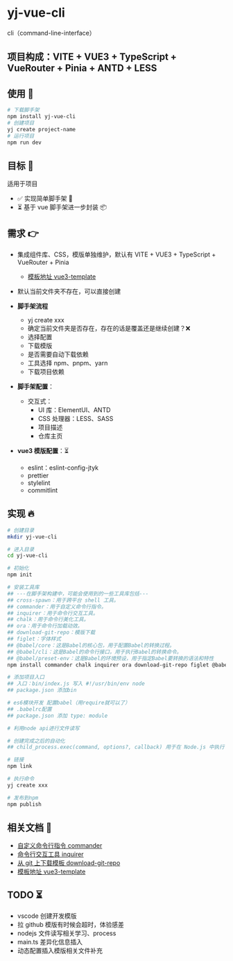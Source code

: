 # yj-vue-cli

cli（command-line-interface）

## 项目构成：VITE + VUE3 + TypeScript + VueRouter + Pinia + ANTD + LESS

## 使用 🏃

```bash
# 下载脚手架
npm install yj-vue-cli
# 创建项目
yj create project-name
# 运行项目
npm run dev
```

## 目标 🎯

适用于项目

- ✅ 实现简单脚手架 🔧
- ⏳ 基于 vue 脚手架进一步封装 📦

## 需求 👉

- 集成组件库、CSS，模版单独维护，默认有 VITE + VUE3 + TypeScript + VueRouter + Pinia
  - [模板地址 vue3-template](https://github.com/wangyujiaoflag/vue3-template)
- 默认当前文件夹不存在，可以直接创建

- **脚手架流程**
  - yj create xxx
  - 确定当前文件夹是否存在，存在的话是覆盖还是继续创建？❌
  - 选择配置
  - 下载模版
  - 是否需要自动下载依赖
  - 工具选择 npm、pnpm、yarn
  - 下载项目依赖
- **脚手架配置**：
  - 交互式：
    - UI 库：ElementUI、ANTD
    - CSS 处理器：LESS、SASS
    - 项目描述
    - 仓库主页
- **vue3 模版配置**：⏳
  - eslint：eslint-config-jtyk
  - prettier
  - stylelint
  - commitlint

## 实现 🔥

```bash
# 创建目录
mkdir yj-vue-cli

# 进入目录
cd yj-vue-cli

# 初始化
npm init

# 安装工具库
## ---在脚手架构建中，可能会使用到的一些工具库包括---
## cross-spawn：用于跨平台 shell 工具。
## commander：用于自定义命令行指令。
## inquirer：用于命令行交互工具。
## chalk：用于命令行美化工具。
## ora：用于命令行加载动效。
## download-git-repo：模版下载
## figlet：字体样式
## @babel/core：这是Babel的核心包，用于配置Babel的转换过程。
## @babel/cli：这是Babel的命令行接口，用于执行Babel的转换命令。
## @babel/preset-env：这是Babel的环境预设，用于指定Babel要转换的语法和特性
npm install commander chalk inquirer ora download-git-repo figlet @babel/core @babel/cli @babel/preset-env --save-dev

# 添加项目入口
## 入口：bin/index.js 写入 #!/usr/bin/env node
## package.json 添加bin

# es6模块开发 配置babel（用require就可以了）
## .babelrc配置
## package.json 添加 type: module

# 利用node api进行文件读写

# 创建完成之后的自动化
## child_process.exec(command, options?, callback) 用于在 Node.js 中执行 shell 命令

# 链接
npm link

# 执行命令
yj create xxx

# 发布到npm
npm publish

```

## 相关文档 📖

- [自定义命令行指令 commander](https://github.com/tj/commander.js/blob/HEAD/Readme_zh-CN.md#%E5%91%BD%E4%BB%A4%E5%8F%82%E6%95%B0)
- [命令行交互工具 inquirer](https://github.com/SBoudrias/Inquirer.js/blob/master/packages/inquirer/README.md)
- [从 git 上下载模板 download-git-repo](https://www.npmjs.com/package/download-git-repo)
- [模板地址 vue3-template](https://github.com/wangyujiaoflag/vue3-template)

## TODO ⏳

- vscode 创建开发模版
- 拉 github 模版有时候会超时，体验感差
- nodejs 文件读写相关学习、process
- main.ts 差异化信息插入
- 动态配置插入模版相关文件补充
